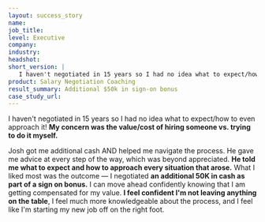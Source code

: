 ```yaml
---
layout: success_story
name: 
job_title: 
level: Executive 
company: 
industry:
headshot:
short_version: |
   I haven't negotiated in 15 years so I had no idea what to expect/how to even approach it! **My concern was the value/cost of hiring someone vs. trying to do it myself**. Josh got me additional cash AND helped me navigate the process. **He told me what to expect and how to approach every situation that arose.** I negotiated **an additional 50K in cash** as part of a sign on bonus. **I feel confident I'm not leaving anything on the table**, I feel much more knowledgeable about the process, and I feel like I'm starting my new job off on the right foot.
product: Salary Negotiation Coaching
result_summary: Additional $50k in sign-on bonus
case_study_url:
---
```

I haven't negotiated in 15 years so I had no idea what to expect/how to even approach it! **My concern was the value/cost of hiring someone vs. trying to do it myself.**

Josh got me additional cash AND helped me navigate the process. He gave me advice at every step of the way, which was beyond appreciated. **He told me what to expect and how to approach every situation that arose.** What I liked most was the outcome — I negotiated **an additional 50K in cash as part of a sign on bonus.** I can move ahead confidently knowing that I am getting compensated for my value. **I feel confident I'm not leaving anything on the table**, I feel much more knowledgeable about the process, and I feel like I'm starting my new job off on the right foot.